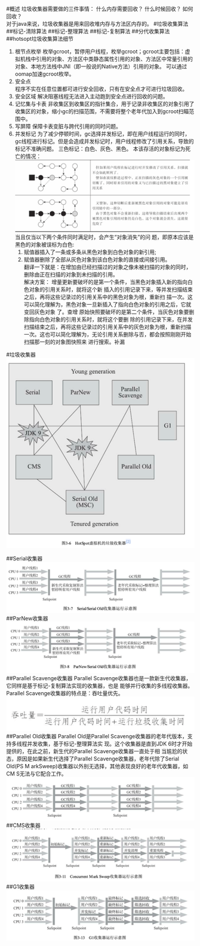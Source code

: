#概述
垃圾收集器需要做的三件事情：
什么内存需要回收？
什么时候回收？
如何回收？  
对于java来说，垃圾收集器是用来回收堆内存与方法区内存的。
#垃圾收集算法
##标记-清除算法
##标记-整理算法
##标记-复制算法
##分代收集算法 
##hotsopt垃圾收集算法细节
1. 根节点枚举 
   枚举gcroot，暂停用户线程，枚举gcroot；gcroot主要包括：虚拟机栈中引用的对象、方法区中类静态属性引用的对象、方法区中常量引用的对象、本地方法栈中JNI（即一般说的Native方法）引用的对象。
   可以通过oomap加速gcroot枚举。
2. 安全点  
    程序不实在任意位置都可进行安全回收，只有在安全点才可进行垃圾回收。
3. 安全区域
   解决阻塞线程无法进入主动跑到安全点进行回收的问题。
4. 记忆集与卡表 
   非收集区到收集区的指针集合，用于记录非收集区的对象引用了收集区的对象，缩小gc的扫描范围，不需要将整个老年代加入到gcroot扫瞄范围中。
5. 写屏障
   保障卡表变脏与跨代引用的同时问题。  
5. 并发标记
   为了减少停顿时间，gc选择并发标记，即在用户线程运行的同时，gc线程进行标记。但是会造成并发标记时，用户线程修改了引用关系，导致的标记不准确问题。
   三色标记：白色、灰色、黑色。
   本该存活的对象标记为死亡的情况：  
   ![img_3.png](img_3.png)   
   当且仅当以下两个条件同时满足时，会产生“对象消失”的问 题，即原本应该是黑色的对象被误标为白色:   
   1. 赋值器插入了一条或多条从黑色对象到白色对象的新引用;   
   2. 赋值器删除了全部从灰色对象到该白色对象的直接或间接引用。  
   翻译一下就是：在增加由已经扫描过的对象之像未被扫描的对象的同时，删除由正在扫描的对象到未扫描的引用。   
   解决方案：
      增量更新要破坏的是第一个条件，当黑色对象插入新的指向白色对象的引用关系时，就将这个新
      插入的引用记录下来，等并发扫描结束之后，再将这些记录过的引用关系中的黑色对象为根，重新扫
      描一次。这可以简化理解为，黑色对象一旦新插入了指向白色对象的引用之后，它就变回灰色对象
      了。查增 
      原始快照要破坏的是第二个条件，当灰色对象要删除指向白色对象的引用关系时，就将这个要删
      除的引用记录下来，在并发扫描结束之后，再将这些记录过的引用关系中的灰色对象为根，重新扫描
      一次。这也可以简化理解为，无论引用关系删除与否，都会按照刚刚开始扫描那一刻的对象图快照来
      进行搜索。补漏
      
#垃圾收集器
![img_4.png](img_4.png)

##Serial收集器    
![img_5.png](img_5.png)
##ParNew收集器
![img_6.png](img_6.png)
##Parallel Scavenge收集器
Parallel Scavenge收集器也是一款新生代收集器，它同样是基于标记-复制算法实现的收集器，也是 能够并行收集的多线程收集器。
Parallel Scavenge收集器的特点是：吞吐量优先。
![img_7.png](img_7.png)
##Parallel Old收集器
Parallel Old是Parallel Scavenge收集器的老年代版本，支持多线程并发收集，基于标记-整理算法实 现。这个收集器是直到JDK 6时才开始提供的，在此之前，新生代的Parallel Scavenge收集器一直处于相 当尴尬的状态，原因是如果新生代选择了Parallel Scavenge收集器，老年代除了Serial Old(PS
M arkSweep)收集器以外别无选择，其他表现良好的老年代收集器，如CM S无法与它配合工作。
![img_8.png](img_8.png)
##CMS收集器
![img_9.png](img_9.png)
##G1收集器
![img_10.png](img_10.png)
   
   
